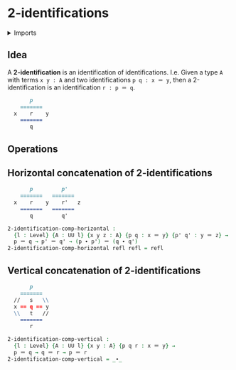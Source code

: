 # 2-identifications

<details><summary>Imports</summary>
```agda
module foundation.2-identifications where
open import foundation.identity-types
open import foundation.universe-levels
```
</details>

## Idea

A **2-identification** is an identification of identifications. I.e.
Given a type `A` with terms `x y : A` and two identifications `p q : x ＝ y`,
then a 2-identification is an identification `r : p ＝ q`.

```md
       p
    =======
  x    r    y
    =======
       q
```

## Operations

## Horizontal concatenation of 2-identifications

```md
       p         p'
    =======   =======
  x    r    y    r'   z
    =======   =======
       q         q'
```

```agda
2-identification-comp-horizontal :
  {l : Level} {A : UU l} {x y z : A} {p q : x ＝ y} {p' q' : y ＝ z} →
  p ＝ q → p' ＝ q' → (p ∙ p') ＝ (q ∙ q')
2-identification-comp-horizontal refl refl = refl
```

## Vertical concatenation of 2-identifications

```md
       p
    =======  
  //   s   \\
  x == q == y
  \\   t   //
    =======
       r
```

```agda
2-identification-comp-vertical :
  {l : Level} {A : UU l} {x y : A} {p q r : x ＝ y} →
  p ＝ q → q ＝ r → p ＝ r
2-identification-comp-vertical = _∙_
```
